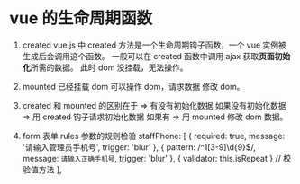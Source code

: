 # vue 的生命周期函数

1. created
   vue.js 中 created 方法是一个生命周期钩子函数，一个 vue 实例被生成后会调用这个函数。
   一般可以在 created 函数中调用 ajax 获取**页面初始化**所需的数据。
   此时 dom 没挂载，无法操作。

2. mounted
   已经挂载 dom 可以操作 dom，请求数据 修改 dom。

3. created 和 mounted 的区别在于 => 有没有初始化数据
   如果没有初始化数据 => 用 created 钩子请求初始化数据
   如果有 => 用 mounted 修改 dom 数据。

4. form 表单 rules 参数的规则检验
   staffPhone: [
   { required: true, message: '请输入管理员手机号', trigger: 'blur' },
   { pattern: /^1[3-9]\d{9}$/, message: `请输入正确手机号`, trigger: 'blur' },
   { validator: this.isRepeat } // 校验值方法
   ],

